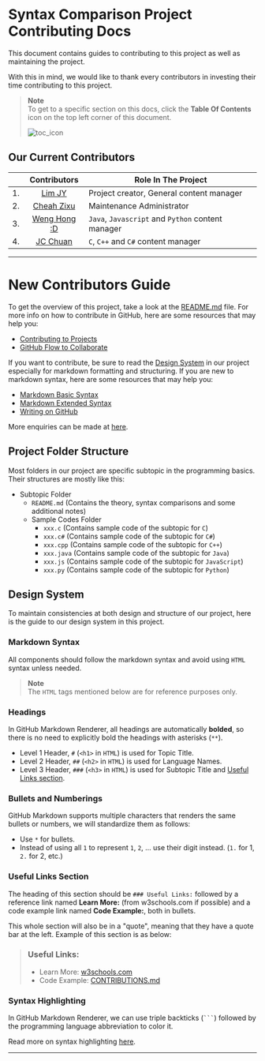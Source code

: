 # Syntax Comparison Project Contributing Docs

This document contains guides to contributing to this project as well as maintaining the project.

With this in mind, we would like to thank every contributors in investing their time contributing to this project. 

> **Note**
> <br>To get to a specific section on this docs, click the **Table Of Contents** icon on the top left corner of this document.
>
> ![toc_icon](https://media.discordapp.net/attachments/988351630984495114/988352452141142036/Picture1.png?width=1440&height=247)

## Our Current Contributors

|  | Contributors | Role In The Project |
| --- | :---: | --- |
| 1. | [Lim JY](https://github.com/LimJY03) | Project creator, General content manager |
| 2. | [Cheah Zixu](https://github.com/genesis331) | Maintenance Administrator |
| 3. | [Weng Hong :D](https://github.com/AsynchronousNotAvailable) | `Java`, `Javascript` and `Python` content manager |
| 4. | [JC Chuan](https://github.com/PoisonDarterz) | `C`, `C++` and `C#` content manager |

---

# New Contributors Guide

To get the overview of this project, take a look at the [README.md](https://github.com/LimJY03/SyntaxComparison/blob/main/README.md) file. For more info on how to contribute in GitHub, here are some resources that may help you:

* [Contributing to Projects](https://docs.github.com/en/get-started/quickstart/contributing-to-projects)
* [GitHub Flow to Collaborate](https://docs.github.com/en/get-started/quickstart/github-flow)

If you want to contribute, be sure to read the [Design System](https://github.com/LimJY03/SyntaxComparison/blob/main/CONTRIBUTIONS.md#design-system) in our project especially for markdown formatting and structuring. If you are new to markdown syntax, here are some resources that may help you:

* [Markdown Basic Syntax](https://www.markdownguide.org/basic-syntax/)
* [Markdown Extended Syntax](https://www.markdownguide.org/extended-syntax/)
* [Writing on GitHub](https://docs.github.com/en/get-started/writing-on-github)

More enquiries can be made at [here](mailto:limjunyi03@gmail.com).

## Project Folder Structure

Most folders in our project are specific subtopic in the programming basics. Their structures are mostly like this:

* Subtopic Folder
    * `README.md` (Contains the theory, syntax comparisons and some additional notes)
    * Sample Codes Folder 
        * `xxx.c` (Contains sample code of the subtopic for `C`)
        * `xxx.c#` (Contains sample code of the subtopic for `C#`)
        * `xxx.cpp` (Contains sample code of the subtopic for `C++`)
        * `xxx.java` (Contains sample code of the subtopic for `Java`)
        * `xxx.js` (Contains sample code of the subtopic for `JavaScript`)
        * `xxx.py` (Contains sample code of the subtopic for `Python`)

## Design System

To maintain consistencies at both design and structure of our project, here is the guide to our design system in this project.

<!-- JY will write this section but if you have anything to write please leave it here as well for reviewing -->

### Markdown Syntax

All components should follow the markdown syntax and avoid using `HTML` syntax unless needed. 

> **Note**
> <br>The `HTML` tags mentioned below are for reference purposes only.

### Headings

In GitHub Markdown Renderer, all headings are automatically **bolded**, so there is no need to explicitly bold the headings with asterisks (`**`).

* Level 1 Header, `#` (`<h1>` in `HTML`) is used for Topic Title.
* Level 2 Header, `##` (`<h2>` in `HTML`) is used for Language Names.
* Level 3 Header, `###` (`<h3>` in `HTML`) is used for Subtopic Title and [Useful Links section](#useful-links-section).

### Bullets and Numberings

GitHub Markdown supports multiple characters that renders the same bullets or numbers, we will standardize them as follows:

* Use `*` for bullets.
* Instead of using all `1` to represent `1`, `2`, ... use their digit instead. (`1.` for 1, `2.` for 2, etc.)

### Useful Links Section

The heading of this section should be `### Useful Links:` followed by a reference link named **Learn More:** (from w3schools.com if possible) and a code example link named **Code Example:**, both in bullets.

This whole section will also be in a "quote", meaning that they have a quote bar at the left. Example of this section is as below:

> ### Useful Links:
> 
> * Learn More: [w3schools.com]()
> * Code Example: [CONTRIBUTIONS.md]()

### Syntax Highlighting

In GitHub Markdown Renderer, we can use triple backticks (<code>```</code>) followed by the programming language abbreviation to color it.

Read more on syntax highlighting [here](https://docs.github.com/en/get-started/writing-on-github/working-with-advanced-formatting/creating-and-highlighting-code-blocks#syntax-highlighting).

---
